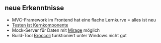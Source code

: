 ##  neue Erkenntnisse

- MVC-Framework im Frontend hat eine flache Lernkurve = alles ist neu
- [Testen ist Kernkomponente](http://guides.emberjs.com/v1.13.0/testing/)
- Mock-Server für Daten mit [Mirage](http://www.ember-cli-mirage.com/) möglich
- Build-Tool [Broccoli](http://broccolijs.com) funktioniert unter Windows nicht gut
